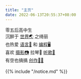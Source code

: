 ```yaml
---
title: "主页"
date: 2022-06-13T20:55:37+08:00
---
```

零五后高中生  
沉醉于 [世界🌏](/blogs/hello-world) 之绮丽    
也热爱 [语言📖](/tags/语言/) 和 [编程🖥️](/docs/vb/)   
喜欢 [摄影📷](/tags/摄影/)  拉琴🎻  [听歌🎵](/tags/音乐)   
有空也搞搞 [创作✍🏻](/tags/文学/)  
<br/>
<span id="notice">{{% include "/notice.md" %}}</span>
